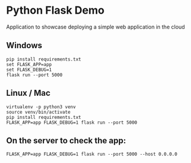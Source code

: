 # Python Flask Demo

Application to showcase deploying a simple web application in the cloud


## Windows

```
pip install requirements.txt
set FLASK_APP=app
set FLASK_DEBUG=1
flask run --port 5000
```

## Linux / Mac

```
virtualenv -p python3 venv
source venv/bin/activate
pip install requirements.txt
FLASK_APP=app FLASK_DEBUG=1 flask run --port 5000
```


## On the server to check the app:

```
FLASK_APP=app FLASK_DEBUG=1 flask run --port 5000 --host 0.0.0.0
```

